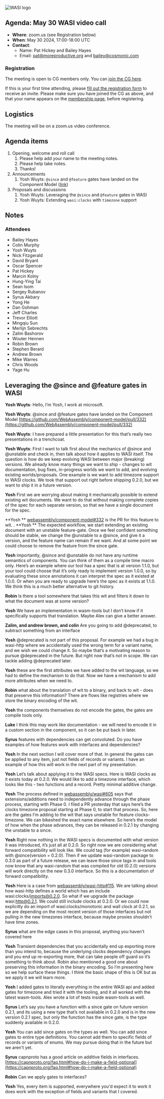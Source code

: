 ![WASI logo](https://raw.githubusercontent.com/WebAssembly/WASI/main/WASI.png)

## Agenda: May 30 WASI video call

- **Where**: zoom.us (see Registration below)
- **When**: May 30 2024, 17:00-18:00 UTC
- **Contact**:
  - Name: Pat Hickey and Bailey Hayes
  - Email: pat@moreproductive.org and bailey@cosmonic.com

### Registration

The meeting is open to CG members only. You can [join the CG here](https://www.w3.org/community/webassembly/).

If this is your first time attending, please [fill out the registration form](https://docs.google.com/forms/d/e/1FAIpQLSdpO6Lp2L_dZ2_oiDgzjKx7pb7s2YYHjeSIyfHWZZGSKoZKWQ/viewform?usp=sf_link) to receive an invite. Please make sure you have joined the CG as above, and that your name appears on the [membership page](https://www.w3.org/community/webassembly/participants), before registering.


## Logistics

The meeting will be on a zoom.us video conference.

## Agenda items

1. Opening, welcome and roll call
    1. Please help add your name to the meeting notes.
    1. Please help take notes.
    1. Thanks!
1. Announcements
    1. Yosh Wuyts: `@since` and `@feature` gates have landed on the Component Model ([link](https://github.com/WebAssembly/component-model/pull/332))
1. Proposals and discussions
    1. Yosh Wuyts: Leveraging the `@since` and `@feature` gates in WASI
    1. Yosh Wuyts: Extending `wasi:clocks` with `timezone` support

## Notes
### Attendees

- Bailey Hayes
- Colin Murphy
- Yosh Wuyts
- Nick Fitzgerald
- David Bryant
- Oscar Spencer
- Pat Hickey
- Marcin Kolny
- Hung-Ying Tai
- Sean Isom
- Sergey Rubanov
- Syrus Akbary
- Yong He
- Dan Gohman
- Jeff Charles
- Trevor Elliott
- Mingqiu Sun
- Merlijn Sebrechts
- Zalim Bashorov
- Wouter Hennen
- Robin Brown
- Stephen Berard
- Andrew Brown
- Mike Warres
- Chris Woods
- Yage Hu

## Leveraging the @since and @feature gates in WASI

**Yosh Wuyts**: Hello, I’m Yosh, I work at microsoft.

**Yosh Wuyts**: @since and @feature gates have landed on the Component Model [https://github.com/WebAssembly/component-model/pull/332](https://github.com/WebAssembly/component-model/pull/332)

**Yosh Wuyts**: I have prepared a little presentation for this that’s really two presentations in a trenchcoat.  

**Yosh Wuyts**: First I want to talk first about the mechanics of @since and @unstable and check in, then talk about how it applies to WASI itself. The question is how do we keep evolving WASI between major (breaking) versions. We already know many things we want to ship - changes to wit documentation, bug fixes, in-progress worlds we want to add, and evolving existing worlds/proposals. One example is we want to add timezone support to WASI clocks. We took that support out right before shipping 0.2.0, but we want to ship it in a future version.

**Yosh** First we are worrying about making it mechanically possible to extend existing wit documents. We want to do that without making complete copies of the spec for each separate version, so that we have a single document for the spec. 

**Yosh ** [webassembly/component-model#332](https://github.com/WebAssembly/component-model/pull/332) is the PR for this feature to wit. <shows an example>.
**Yosh ** The expected workflow, we start extending an existing document with an unstable feature-gate. Once we feel confident something should be stable, we change the @unstable to a @since, and give it a version, and the feature name can remain if we want. And at some point we could choose to remove the feature from the since gate.

**Yosh** importantly, @since and @unstable do not have any runtime semantics of components. You can think of them as a compile time macro only. Here’s an example where our tool has a spec that is at version 1.1.0, but your tool could choose that it’s only ready to implement version 1.0.0, so by evaluating these since annotations it can interpret the spec as it existed at 1.0.0. Or when you are ready to upgrade here’s the spec as it exists at 1.1.0. We think this is a much better alternative to git history.

**Robin** Is there a tool somewhere that takes this wit and filters it down to what the document was at some version?

**Yosh** We have an implementation in wasm-tools but I don’t know if it specifically supports that translation. Maybe Alex can give a better answer.

**Zalim, and andrew brown, and colin** Are you going to add @deprecated, to subtract something from an interface

**Yosh** @deprecated is not part of this proposal. For example we had a bug in wasi-http where we accidentally used the wrong term for a variant name, and we wish we could change it. So maybe that’s a motivating reason to pursue @deprecated in the future. But right now that’s not in scope. We can tackle adding @deprecated later.

**Yosh** these are the first attributes we have added to the wit language, so we had to define the mechanism to do that. Now we have a mechanism to add more attributes when we need to.

**Robin** what about the translation of wit to a binary, and back to wit - does that preserve this information? There are flows like registries where we store the binary encoding of the wit.

**Yosh** the components themselves do not encode the gates, the gates are compile tools only.

**Luke** I think this may work like documentation - we will need to encode it in a custom section in the component, so it can be put back in later.

**Syrus** features with dependencies can get convoluted. Do you have examples of how features work with interfaces and dependencies?

**Yosh** In the next section I will cover more of that. In general the gates can be applied to any item, just not fields of records or variants. I have an example of how this will work in the next part of my presentation.

**Yosh** Let’s talk about applying it to the WASI specs. Here is WASI clocks as it exists today at 0.2.0. We would like to add a timezone interface, which looks like this - two functions and a record. Pretty minimal additive change.

**Yosh** The process defined in [webassembly/wasi#605](https://github.com/WebAssembly/wasi/pull/605) says that extensions/additions need to independently advance through the phase process, starting with Phase 0. I filed a PR yesterday that says here’s the clocks timezone proposal starting at Phase 0, to start that process. So, here are the gates I’m adding to the wit that says unstable for feature clocks-timezone. We can bikeshed the exact name elsewhere. So here’s the model of how when the phase advances, they can be released in 0.2.1 by changing the unstable to a since.

**Yosh** Right now nothing in the WASI specs is documented with what version it was introduced, it’s just all at 0.2.0. So right now we are considering what forward compatibility will look like. We could tag (for example) wasi-random with @since(version = 0.2.0). Then if we update wasi-random package to 0.3.0 as part of a future release, we can leave those since tags in and tools now know that any wasi-random that was compiled for old (0.2.0) versions will work directly on the new 0.3.0 interface. So this is a documentation of forward compatibility.

**Yosh** Here is a case from [webassembly/wasi-http#115](https://github.com/WebAssembly/wasi-http/pull/115). We are talking about how wasi-http defines a world which has an include wasi:clocks/imports@0.2.0. So what if we upgrade the package wasi:http@0.2.1. We could still include clocks at 0.2.0. Or we could now explicitly do an import of wasi:clocks/monotonic and wall clock at 0.2.1, so we are depending on the most recent version of those interfaces but not pulling in the new timezones interface, because maybe proxies shouldn’t have time zones.

**Syrus** what are the edge cases in this proposal, anything you haven’t covered here

**Yosh** Transient dependencies that you accidentally end up exporting more than you intend to, because the underlying clocks dependency changes and you end up re-exporting more, that can take people off guard so it’s something to think about. Robin also mentioned a good one about preserving this information in the binary encoding. So I’m presenting here so we help surface these things. I think the basic shape of this is OK but as we apply it we will learn more.

**Yosh** I added gates to literally everything in the entire WASI api and added gates for timezone and tried it with the tooling, and it all worked with the latest wasm-tools. Alex wrote a lot of tests inside wasm-tools as well.

**Syrus** Let’s say you have a function with a since gate on future version 0.2.1, and its using a new type that’s not available in 0.2.0 and is in the new version 0.2.1 spec, but only the function has the since gate, is the type suddenly available in 0.2.0.

**Yosh** You can add since gates on the types as well. You can add since gates to entire type definitions. You cannot add them to specific fields of records or variants of enums. We may pursue doing that in the future but we aren't yet.

**Syrus** capnproto has a good article on additive fields in interfaces. [https://capnproto.org/faq.html#how-do-i-make-a-field-optional](https://capnproto.org/faq.html#how-do-i-make-a-field-optional)

**Robin** Can we apply gates to interfaces?

**Yosh** Yes, every item is supported, everywhere you'd expect it to work it does work with the exception of fields and variants that I covered.



